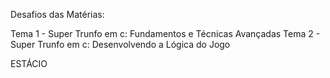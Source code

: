 Desafios das Matérias:

Tema 1 - Super Trunfo em c: Fundamentos e Técnicas Avançadas
Tema 2 - Super Trunfo em c: Desenvolvendo a Lógica do Jogo

ESTÁCIO
